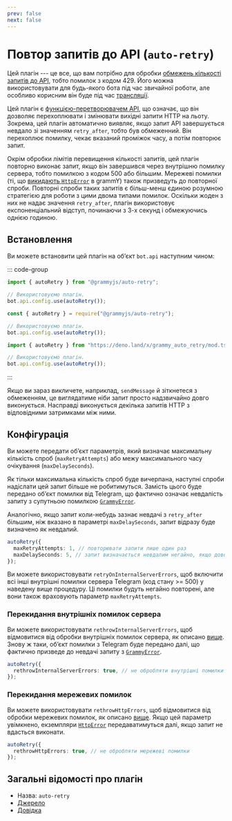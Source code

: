```yaml
---
prev: false
next: false
---
```


# Повтор запитів до API (`auto-retry`)

Цей плагін --- це все, що вам потрібно для обробки
[обмежень кількості запитів до API](../advanced/flood), тобто помилок з
кодом 429. Його можна використовувати для будь-якого бота під час звичайної
роботи, але особливо корисним він буде під час
[трансляції](../advanced/flood#як-транслювати-повідомлення).

Цей плагін є [функцією-перетворювачем API](../advanced/transformers), що
означає, що він дозволяє перехоплювати і змінювати вихідні запити HTTP на льоту.
Зокрема, цей плагін автоматично виявляє, якщо запит API завершується невдало зі
значенням `retry_after`, тобто був обмеженний. Він перехоплює помилку, чекає
вказаний проміжок часу, а потім повторює запит.

Окрім обробки лімітів перевищення кількості запитів, цей плагін повторно виконає
запит, якщо він завершився через внутрішню помилку сервера, тобто помилкою з
кодом 500 або більшим. Мережеві помилки (ті, що
[викидають `HttpError`](../guide/errors#обʼєкт-httperror) в grammY) також
призведуть до повторної спроби. Повторні спроби таких запитів є більш-менш
єдиною розумною стратегією для роботи з цими двома типами помилок. Оскільки
жоден з них не надає значення `retry_after`, плагін використовує
експоненціальний відступ, починаючи з 3-х секунд і обмежуючись однією годиною.

## Встановлення

Ви можете встановити цей плагін на обʼєкт `bot.api` наступним чином:

::: code-group

```ts [TypeScript]
import { autoRetry } from "@grammyjs/auto-retry";

// Використовуємо плагін.
bot.api.config.use(autoRetry());
```

```js [JavaScript]
const { autoRetry } = require("@grammyjs/auto-retry");

// Використовуємо плагін.
bot.api.config.use(autoRetry());
```

```ts [Deno]
import { autoRetry } from "https://deno.land/x/grammy_auto_retry/mod.ts";

// Використовуємо плагін.
bot.api.config.use(autoRetry());
```

:::

Якщо ви зараз викличете, наприклад, `sendMessage` й зіткнетеся з обмеженням, це
виглядатиме ніби запит просто надзвичайно довго виконується. Насправді
виконується декілька запитів HTTP з відповідними затримками між ними.

## Конфігурація

Ви можете передати обʼєкт параметрів, який визначає максимальну кількість спроб
(`maxRetryAttempts`) або межу максимального часу очікування (`maxDelaySeconds`).

Як тільки максимальна кількість спроб буде вичерпана, наступні спроби надіслати
цей запит більше не робитимуться. Замість цього буде передано обʼєкт помилки від
Telegram, що фактично означає невдалість запиту з супутньою помилкою
[`GrammyError`](../guide/errors#обʼєкт-grammyerror).

Аналогічно, якщо запит коли-небудь зазнає невдачі з `retry_after` більшим, ніж
вказано в параметрі `maxDelaySeconds`, запит відразу буде визначено як невдалий.

```ts
autoRetry({
  maxRetryAttempts: 1, // повторювати запити лише один раз
  maxDelaySeconds: 5, // запит визначається невдалим негайно, якщо доводиться чекати більше 5-ти секунд
});
```

Ви можете використовувати `retryOnInternalServerErrors`, щоб включити всі інші
внутрішні помилки сервера Telegram (код стану >= 500) у наведену вище процедуру.
Ці помилки будуть негайно повторені, але вони також враховують параметр
`maxRetryAttempts`.

### Перекидання внутрішніх помилок сервера

Ви можете використовувати `rethrowInternalServerErrors`, щоб відмовитися від
обробки внутрішніх помилок сервера, як описано
[вище](#повтор-запитів-до-api-auto-retry). Знову ж таки, обʼєкт помилки з
Telegram буде передано далі, що фактично призведе до невдачі запиту з
[`GrammyError`](../guide/errors#обʼєкт-grammyerror).

```ts
autoRetry({
  rethrowInternalServerErrors: true, // не обробляти внутрішні помилки сервера
});
```

### Перекидання мережевих помилок

Ви можете використовувати `rethrowHttpErrors`, щоб відмовитися від обробки
мережевих помилок, як описано [вище](#повтор-запитів-до-api-auto-retry). Якщо
цей параметр увімкнено, екземпляри
[`HttpError`](../guide/errors#обʼєкт-httperror) передаватимуться далі, якщо
запит не вдасться виконати.

```ts
autoRetry({
  rethrowHttpErrors: true, // не обробляти мережеві помилки
});
```

## Загальні відомості про плагін

- Назва: `auto-retry`
- [Джерело](https://github.com/grammyjs/auto-retry)
- [Довідка](/ref/auto-retry/)

